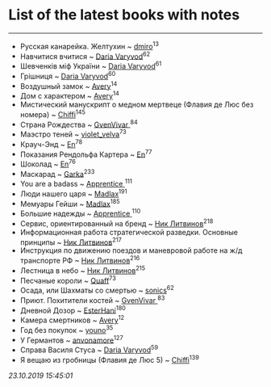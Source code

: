 # List of the latest books with notes
---

* Русская канарейка. Желтухин ~ [dmiro](users/571/5714115-vkontakte)<sup>13</sup>
* Навчитися вчитися ~ [Daria Varyvod](users/829/829893410524253-facebook)<sup>62</sup>
* Шевченків міф України ~ [Daria Varyvod](users/829/829893410524253-facebook)<sup>61</sup>
* Грішниця ~ [Daria Varyvod](users/829/829893410524253-facebook)<sup>60</sup>
* Воздушный замок ~ [Avery](users/567/56734832-yandex)<sup>14</sup>
* Дом с характером ~ [Avery](users/567/56734832-yandex)<sup>14</sup>
* Мистический манускрипт о медном мертвеце (Флавия де Люс без номера) ~ [Chiffi](users/105/105831994080785626680-google)<sup>145</sup>
* Страна Рождества ~ [GvenVivar ](users/158/158266434925901-facebook)<sup>84</sup>
* Маэстро теней ~ [violet_velva](users/116/116961712580551399099-google)<sup>73</sup>
* Крауч-Энд ~ [En](users/333/333646551-vkontakte)<sup>78</sup>
* Показания Рендольфа Картера ~ [En](users/333/333646551-vkontakte)<sup>77</sup>
* Шоколад ~ [En](users/333/333646551-vkontakte)<sup>76</sup>
* Маскарад ~ [Garka](users/115/115753719718250012620-google)<sup>233</sup>
* You are a badass ~ [Apprentice ](users/528/52821952-vkontakte)<sup>111</sup>
* Люди нашего царя ~ [Madlax](users/158/158304782-vkontakte)<sup>191</sup>
* Мемуары Гейши ~ [Madlax](users/158/158304782-vkontakte)<sup>185</sup>
* Большие надежды ~ [Apprentice ](users/528/52821952-vkontakte)<sup>110</sup>
* Сервис, ориентированный на бренд ~ [Ник Литвинов](users/241/241974816-vkontakte)<sup>218</sup>
* Информационная работа стратегической разведки. Основные принципы ~ [Ник Литвинов](users/241/241974816-vkontakte)<sup>217</sup>
* Инструкция по движению поездов и маневровой работе на ж/д транспорте РФ ~ [Ник Литвинов](users/241/241974816-vkontakte)<sup>216</sup>
* Лестница в небо ~ [Ник Литвинов](users/241/241974816-vkontakte)<sup>215</sup>
* Песчаные короли ~ [Quaff](users/122/12267158-vkontakte)<sup>73</sup>
* Осада, или Шахматы со смертью ~ [sonics](users/588/5880221-vkontakte)<sup>62</sup>
* Приют. Похитители костей ~ [GvenVivar ](users/158/158266434925901-facebook)<sup>83</sup>
* Дневной Дозор ~ [EsterHani](users/305/30558181-vkontakte)<sup>180</sup>
* Камера смертников ~ [Avery](users/567/56734832-yandex)<sup>12</sup>
* Год без покупок ~ [youno](users/302/302928912-vkontakte)<sup>35</sup>
* У Германтов ~ [anvonamore](users/595/5957175-vkontakte)<sup>127</sup>
* Справа Василя Стуса ~ [Daria Varyvod](users/829/829893410524253-facebook)<sup>59</sup>
* Я вещаю из гробницы (Флавия де Люс 5) ~ [Chiffi](users/105/105831994080785626680-google)<sup>139</sup>


_23.10.2019 15:45:01_
